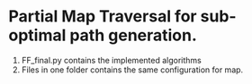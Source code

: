 # Partial Map Traversal for sub-optimal path generation.
1. FF_final.py contains the implemented algorithms
2. Files in one folder contains the same configuration for map.
